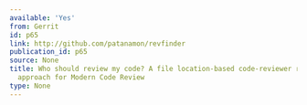 ```yaml
---
available: 'Yes'
from: Gerrit
id: p65
link: http://github.com/patanamon/revfinder
publication_id: p65
source: None
title: Who should review my code? A file location-based code-reviewer recommendation
  approach for Modern Code Review
type: None
---
```


